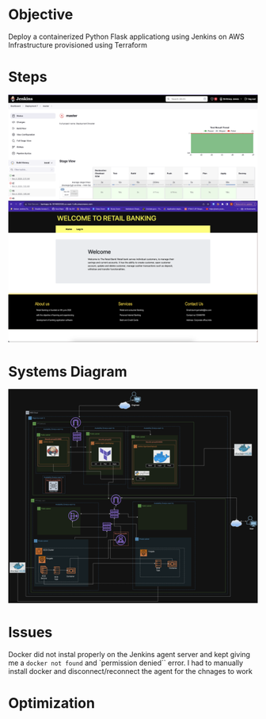 # Objective

Deploy a containerized Python Flask applicationg using Jenkins on AWS Infrastructure provisioned using Terraform

# Steps
![Pipeline](screenshots/Screenshot%202023-11-03%20at%2010.55.00%20PM.png)
![App](screenshots/Screenshot%202023-11-03%20at%2010.55.37%20PM.png)
# Systems Diagram
![Diagram](screenshots/Screenshot%202023-11-04%20at%2012.33.16%20AM.png)

# Issues
Docker did not instal properly on the Jenkins agent server and kept giving me a `docker not found` and `permission denied`` error. I had to manually install docker and disconnect/reconnect the agent for the chnages to work

# Optimization